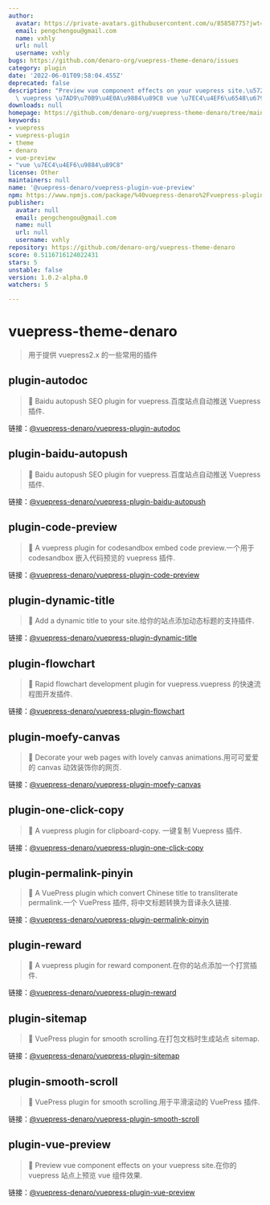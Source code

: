 ```yaml
---
author:
  avatar: https://private-avatars.githubusercontent.com/u/85858775?jwt=eyJhbGciOiJIUzI1NiIsInR5cCI6IkpXVCJ9.eyJpc3MiOiJnaXRodWIuY29tIiwiYXVkIjoicmF3LmdpdGh1YnVzZXJjb250ZW50LmNvbSIsImtleSI6ImtleTEiLCJleHAiOjE3MzQ2NzIxODAsIm5iZiI6MTczNDY3MDk4MCwicGF0aCI6Ii91Lzg1ODU4Nzc1In0.8OXBHQpoY7d6CzCf4LOTnBPDLEqPHmoQ15RhIDQTMTo&v=4
  email: pengchengou@gmail.com
  name: vxhly
  url: null
  username: vxhly
bugs: https://github.com/denaro-org/vuepress-theme-denaro/issues
category: plugin
date: '2022-06-01T09:58:04.455Z'
deprecated: false
description: "Preview vue component effects on your vuepress site.\u5728\u4F60\u7684\
  \ vuepress \u7AD9\u70B9\u4E0A\u9884\u89C8 vue \u7EC4\u4EF6\u6548\u679C."
downloads: null
homepage: https://github.com/denaro-org/vuepress-theme-denaro/tree/main/packages/@vuepress-denaro/plugin-vue-preview#readme
keywords:
- vuepress
- vuepress-plugin
- theme
- denaro
- vue-preview
- "vue \u7EC4\u4EF6\u9884\u89C8"
license: Other
maintainers: null
name: '@vuepress-denaro/vuepress-plugin-vue-preview'
npm: https://www.npmjs.com/package/%40vuepress-denaro%2Fvuepress-plugin-vue-preview
publisher:
  avatar: null
  email: pengchengou@gmail.com
  name: null
  url: null
  username: vxhly
repository: https://github.com/denaro-org/vuepress-theme-denaro
score: 0.5116716124022431
stars: 5
unstable: false
version: 1.0.2-alpha.0
watchers: 5

---
```


# vuepress-theme-denaro

> 用于提供 vuepress2.x 的一些常用的插件

## plugin-autodoc

> :tada: Baidu autopush SEO plugin for vuepress.百度站点自动推送 Vuepress 插件.

链接：[@vuepress-denaro/vuepress-plugin-autodoc](https://github.com/denaro-org/vuepress-theme-denaro/tree/main/ecosystem/plugin-autodoc)

## plugin-baidu-autopush

> :tada: Baidu autopush SEO plugin for vuepress.百度站点自动推送 Vuepress 插件.

链接：[@vuepress-denaro/vuepress-plugin-baidu-autopush](https://github.com/denaro-org/vuepress-theme-denaro/tree/main/ecosystem/plugin-baidu-autopush)

## plugin-code-preview

> :tada: A vuepress plugin for codesandbox embed code preview.一个用于 codesandbox 嵌入代码预览的 vuepress 插件.

链接：[@vuepress-denaro/vuepress-plugin-code-preview](https://github.com/denaro-org/vuepress-theme-denaro/tree/main/ecosystem/plugin-code-preview)

## plugin-dynamic-title

> :tada: Add a dynamic title to your site.给你的站点添加动态标题的支持插件.

链接：[@vuepress-denaro/vuepress-plugin-dynamic-title](https://github.com/denaro-org/vuepress-theme-denaro/tree/main/ecosystem/plugin-dynamic-title)

## plugin-flowchart

> :tada: Rapid flowchart development plugin for vuepress.vuepress 的快速流程图开发插件.

链接：[@vuepress-denaro/vuepress-plugin-flowchart](https://github.com/denaro-org/vuepress-theme-denaro/tree/main/ecosystem/plugin-flowchart)

## plugin-moefy-canvas

> :tada: Decorate your web pages with lovely canvas animations.用可可爱爱的 canvas 动效装饰你的网页.

链接：[@vuepress-denaro/vuepress-plugin-moefy-canvas](https://github.com/denaro-org/vuepress-theme-denaro/tree/main/ecosystem/plugin-moefy-canvas)

## plugin-one-click-copy

> :tada: A vuepress plugin for clipboard-copy. 一键复制 Vuepress 插件.

链接：[@vuepress-denaro/vuepress-plugin-one-click-copy](https://github.com/denaro-org/vuepress-theme-denaro/tree/main/ecosystem/plugin-one-click-copy)

## plugin-permalink-pinyin

> :tada: A VuePress plugin which convert Chinese title to transliterate permalink.一个 VuePress 插件, 将中文标题转换为音译永久链接.

链接：[@vuepress-denaro/vuepress-plugin-permalink-pinyin](https://github.com/denaro-org/vuepress-theme-denaro/tree/main/ecosystem/plugin-permalink-pinyin)

## plugin-reward

> :tada: A vuepress plugin for reward component.在你的站点添加一个打赏插件.

链接：[@vuepress-denaro/vuepress-plugin-reward](https://github.com/denaro-org/vuepress-theme-denaro/tree/main/ecosystem/plugin-reward)

## plugin-sitemap

> :tada: VuePress plugin for smooth scrolling.在打包文档时生成站点 sitemap.

链接：[@vuepress-denaro/vuepress-plugin-sitemap](https://github.com/denaro-org/vuepress-theme-denaro/tree/main/ecosystem/plugin-sitemap)

## plugin-smooth-scroll

> :tada: VuePress plugin for smooth scrolling.用于平滑滚动的 VuePress 插件.

链接：[@vuepress-denaro/vuepress-plugin-smooth-scroll](https://github.com/denaro-org/vuepress-theme-denaro/tree/main/ecosystem/plugin-smooth-scroll)

## plugin-vue-preview

> :tada: Preview vue component effects on your vuepress site.在你的 vuepress 站点上预览 vue 组件效果.

链接：[@vuepress-denaro/vuepress-plugin-vue-preview](https://github.com/denaro-org/vuepress-theme-denaro/tree/main/ecosystem/plugin-vue-preview)
